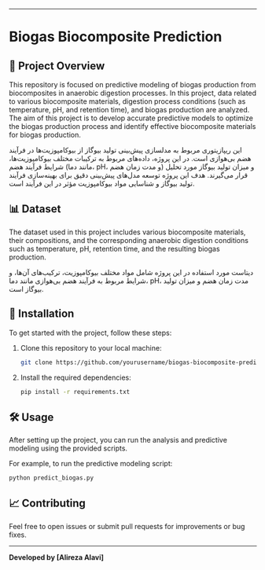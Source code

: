 

---

# Biogas Biocomposite Prediction

## 🚀 Project Overview

This repository is focused on predictive modeling of biogas production from biocomposites in anaerobic digestion processes. In this project, data related to various biocomposite materials, digestion process conditions (such as temperature, pH, and retention time), and biogas production are analyzed. The aim of this project is to develop accurate predictive models to optimize the biogas production process and identify effective biocomposite materials for biogas production.

این ریپازیتوری مربوط به مدلسازی پیش‌بینی تولید بیوگاز از بیوکامپوزیت‌ها در فرآیند هضم بی‌هوازی است. در این پروژه، داده‌های مربوط به ترکیبات مختلف بیوکامپوزیت‌ها، شرایط فرآیند هضم (مانند دما، pH، و مدت زمان هضم) و میزان تولید بیوگاز مورد تحلیل قرار می‌گیرند. هدف این پروژه توسعه مدل‌های پیش‌بینی دقیق برای بهینه‌سازی فرآیند تولید بیوگاز و شناسایی مواد بیوکامپوزیت مؤثر در این فرآیند است.

## 📊 Dataset

The dataset used in this project includes various biocomposite materials, their compositions, and the corresponding anaerobic digestion conditions such as temperature, pH, retention time, and the resulting biogas production.

دیتاست مورد استفاده در این پروژه شامل مواد مختلف بیوکامپوزیت، ترکیب‌های آن‌ها، و شرایط مربوط به فرآیند هضم بی‌هوازی مانند دما، pH، مدت زمان هضم و میزان تولید بیوگاز است.

## 🔧 Installation

To get started with the project, follow these steps:

1. Clone this repository to your local machine:
   ```bash
   git clone https://github.com/yourusername/biogas-biocomposite-prediction.git
   ```

2. Install the required dependencies:
   ```bash
   pip install -r requirements.txt
   ```

## 🛠️ Usage

After setting up the project, you can run the analysis and predictive modeling using the provided scripts.

For example, to run the predictive modeling script:

```bash
python predict_biogas.py
```


## 📈 Contributing

Feel free to open issues or submit pull requests for improvements or bug fixes.

---

**Developed by [Alireza Alavi]**
